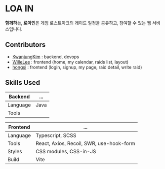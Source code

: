 # LOA IN

**함께하는, 로아인**은 게임 로스트아크의 레이드 일정을 공유하고, 참여할 수 있는 웹 서비스입니다.

## Contributors

- [KwanjungKim](https://github.com/KwanjungKim) : backend, devops
- [WilleLee](https://github.com/WilleLee) : frontend (home, my calendar, raids list, layout)
- [hongsi](https://github.com/minholee0706) : frontend (login, signup, my page, raid detail, write raid)

## Skills Used

| Backend  | ...  |
| -------- | ---- |
| Language | Java |
| Tools    |      |

| Frontend | ...                                      |
| -------- | ---------------------------------------- |
| Language | Typescript, SCSS                         |
| Tools    | React, Axios, Recoil, SWR, use-hook-form |
| Styles   | CSS modules, CSS-in-JS                   |
| Build    | Vite                                     |
